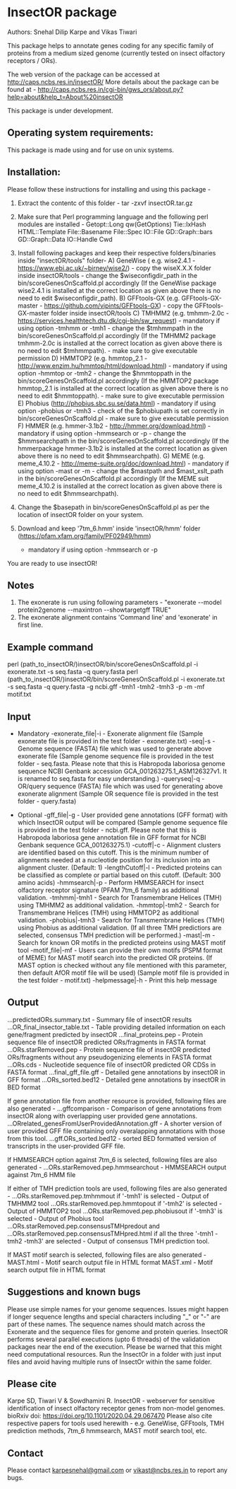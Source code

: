 InsectOR package
================
Authors: Snehal Dilip Karpe and Vikas Tiwari


This package helps to annotate genes coding for any specific family of proteins from a medium sized genome (currently tested on insect olfactory receptors / ORs). 

The web version of the package can be accessed at http://caps.ncbs.res.in/insectOR/
More details about the package can be found at - http://caps.ncbs.res.in/cgi-bin/gws_ors/about.py?help=about&help_t=About%20insectOR

This package is under development.


Operating system requirements:
------------------------------
This package is made using and for use on unix systems.


Installation:
-------------
Please follow these instructions for installing and using this package -

1) Extract the contentc of this folder -
	tar -zxvf insectOR.tar.gz

2) Make sure that Perl programming language and the following perl modules are installed -
	Getopt::Long qw(GetOptions)
	Tie::IxHash
	HTML::Template
	File::Basename
	File::Spec
	IO::File
	GD::Graph::bars
	GD::Graph::Data
	IO::Handle
	Cwd

3) Install following packages and keep their respective folders/binaries inside "insectOR/tools" folder-
	A) GeneWise ( e.g. wise2.4.1 - https://www.ebi.ac.uk/~birney/wise2/)
		- copy the wiseX.X.X folder inside insectOR/tools
		- change the $wiseconfigdir_path in the bin/scoreGenesOnScaffold.pl accordingly (If the GeneWise package wise2.4.1 is installed at the correct location as given 
		  above there is no need to edit $wiseconfigdir_path).
	B) GFFtools-GX (e.g. GFFtools-GX-master - https://github.com/vipints/GFFtools-GX)
		- copy the GFFtools-GX-master folder inside insectOR/tools
	C) TMHMM2 (e.g. tmhmm-2.0c - https://services.healthtech.dtu.dk/cgi-bin/sw_request) 
		- mandatory if using option -tmhmm or -tmh1
		- change the $tmhmmpath in the bin/scoreGenesOnScaffold.pl accordingly (If the TMHMM2 package tmhmm-2.0c is installed at the correct location as given above 
		  there is no need to edit $tmhmmpath).
		- make sure to give executable permission
	D) HMMTOP2 (e.g. hmmtop_2.1 - http://www.enzim.hu/hmmtop/html/download.html) 
		- mandatory if using option -hmmtop or -tmh2
		- change the $hmmtoppath in the bin/scoreGenesOnScaffold.pl accordingly (If the HMMTOP2 package hmmtop_2.1 is installed at the correct location as given above 
		  there is no need to edit $hmmtoppath).
		- make sure to give executable permission
	E) Phobius (http://phobius.sbc.su.se/data.html)
		- mandatory if using option -phobius or -tmh3
		- check of the $phobiupath is set correctly in bin/scoreGenesOnScaffold.pl
		- make sure to give executable permission
	F) HMMER (e.g. hmmer-3.1b2 - http://hmmer.org/download.html)
		- mandatory if using option -hmmsearch or -p
		- change the $hmmsearchpath in the bin/scoreGenesOnScaffold.pl accordingly (If the hmmerpackage hmmer-3.1b2 is installed at the correct location as given above 
		  there is no need to edit $hmmsearchpath).
	G) MEME (e.g. meme_4.10.2 - http://meme-suite.org/doc/download.html) 
		- mandatory if using option -mast or -m
		- change the $mastpath and $mast_xslt_path in the bin/scoreGenesOnScaffold.pl accordingly (If the MEME suit meme_4.10.2 is installed at the correct location as 
		  given above there is no need to edit $hmmsearchpath).

4) Change the $basepath in bin/scoreGenesOnScaffold.pl as per the location of insectOR folder on your system.

5) Download and keep '7tm_6.hmm' inside 'insectOR/hmm' folder (https://pfam.xfam.org/family/PF02949/hmm)
	- mandatory if using option -hmmsearch or -p

You are ready to use insectOR!


Notes
-----
1) The exonerate is run using following parameters - 
   "exonerate --model protein2genome --maxintron <max intron size dependent on the organism> <protein query sequence fasta file> <genome fasta file> --showtargetgff TRUE"
2) The exonerate alignment contains 'Command line' and 'exonerate' in first line.



Example command
---------------
perl (path_to_insectOR/)insectOR/bin/scoreGenesOnScaffold.pl -i exonerate.txt -s seq.fasta -q query.fasta 
perl (path_to_insectOR/)insectOR/bin/scoreGenesOnScaffold.pl -i exonerate.txt -s seq.fasta -q query.fasta -g ncbi.gff -tmh1 -tmh2 -tmh3 -p -m -mf motif.txt 


Input
-----
* Mandatory
-exonerate_file|-i - Exonerate alignment file (Sample exonerate file is provided in the test folder - exonerate.txt)
-seq|-s            - Genome sequence (FASTA) file which was used to generate above exonerate file 
                     (Sample genome sequence file is provided in the test folder - seq.fasta. 
	                 Please note that this is Habropoda laboriosa genome sequence NCBI Genbank accession GCA_001263275.1_ASM126327v1. 
	                 It is renamed to seq.fasta for easy understanding.)
-queryseq|-q       - OR/query sequence (FASTA) file which was used for generating above exonerate alignment 
                     (Sample OR sequence file is provided in the test folder - query.fasta)

* Optional
-gff_file|-g       - User provided gene annotations (GFF format) with which InsectOR output will be compared 
					 (Sample genome sequence file is provided in the test folder - ncbi.gff. 
					 Please note that this is Habropoda laboriosa gene annotation file in GFF format for NCBI Genbank sequence GCA_001263275.1)
-cutoff|-c         - Alignment clusters are identified based on this cutoff. 
                     This is the minimum number of alignments needed at a nucleotide position for its inclusion into an alignment cluster. (Default: 1)
-lengthCutoff|-l   - Predicted proteins can be classified as complete or partial based on this cutoff. (Default: 300 amino acids)
-hmmsearch|-p      - Perform HMMSEARCH for insect olfactory receptor signature (PFAM 7tm_6 family) as additional validation.
-tmhmm|-tmh1       - Search for Transmembrane Helices (TMH) using TMHMM2 as additional validation.
-hmmtop|-tmh2      - Search for Transmembrane Helices (TMH) using HMMTOP2 as additional validation.
-phobius|-tmh3     - Search for Transmembrane Helices (TMH) using Phobius as additional validation.
                     (If all three TMH predictiors are selected, consensus TMH prediction will be performed.)
-mast|-m           - Search for known OR motifs in the predicted proteins using MAST motif tool
-motif_file|-mf    - Users can provide their own motifs (PSPM format of MEME) for MAST motif search into the predicted OR proteins. 
                     (If MAST option is checked without any file mentioned with this parameter, then default AfOR motif file will be used)
                     (Sample motif file is provided in the test folder - motif.txt)
-helpmessage|-h    - Print this help message


Output
------
...predictedORs.summary.txt    - Summary file of insectOR results
...OR_final_insector_table.txt - Table providing detailed information on each gene/fragment predicted by insectOR
...final_proteins.pep          - Protein sequence file of insectOR predicted ORs/fragments in FASTA format
...ORs.starRemoved.pep         - Protein sequence file of insectOR predicted ORs/fragments without any pseudogenizing elements in FASTA format
...ORs.cds                     - Nucleotide sequence file of insectOR predicted OR CDSs in FASTA format
...final_gff_file.gff          - Detailed gene annotations by insectOR in GFF format
...ORs_sorted.bed12            - Detailed gene annotations by insectOR in BED format

If gene annotation file from another resource is provided, following files are also generated - 
...gffcomparison                                 - Comparison of gene annotations from insectOR along with overlapping user provided gene annotations. 
...ORrelated_genesFromUserProvidedAnnotation.gff - A shorter version of user provided GFF file containing only overalapping annotations with those from this tool.
...gff.ORs_sorted.bed12                          - sorted BED formatted version of transcripts in the user-provided GFF file.

If HMMSEARCH option against 7tm_6 is selected, following files are also generated -
...ORs.starRemoved.pep.hmmsearchout              - HMMSEARCH output against 7tm_6 HMM file

If either of TMH prediction tools are used, following files are also generated -
...ORs.starRemoved.pep.tmhmmout if '-tmh1' is selected   - Output of TMHMM2 tool
...ORs.starRemoved.pep.hmmtopout if '-tmh2' is selected  - Output of HMMTOP2 tool
...ORs.starRemoved.pep.phobiusout if '-tmh3' is selected - Output of Phobius tool
...ORs.starRemoved.pep.consensusTMHpredout and ...ORs.starRemoved.pep.consensusTMHpred.html if all the three '-tmh1 -tmh2 -tmh3' are selected 
                                                         - Output of consensus TMH prediction tool.

If MAST motif search is selected, following files are also generated -
MAST.html - Motif search output file in HTML format
MAST.xml  - Motif search output file in HTML format



Suggestions and known bugs
--------------------------
Please use simple names for your genome sequences. Issues might happen if longer sequence lengths and special characters including "_" or "-" are part of these names. 
The sequence names should match across the Exonerate and the sequence files for genome and protein queries.
InsectOR performs several parallel executions (upto 6 threads) of the validation packages near the end of the execution. 
Please be warned that this might need computational resources.
Run the InsectOr in a folder with just input files and avoid having multiple runs of InsectOr within the same folder.

Please cite
-----------
Karpe SD, Tiwari V & Sowdhamini R. InsectOR - webserver for sensitive identification of insect olfactory receptor genes from non-model genomes. 
bioRxiv doi: https://doi.org/10.1101/2020.04.29.067470
Please also cite respective papers for tools used herewith - e.g. GeneWise, GFFtools, TMH prediction methods, 7tm_6 hmmsearch, MAST motif search tool, etc.


Contact
-------
Please contact karpesnehal@gmail.com or vikast@ncbs.res.in to report any bugs.
